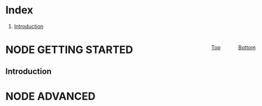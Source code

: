 <span id="top"></span>

# Index

1. [Introduction](#introduction)


# NODE GETTING STARTED


<a href="#top" style="position:fixed; right:15%; top:5%">  Top </a>
<a href="#bottom" style="position:fixed; right:5%; top:5%">  Bottom </a>
<span id="introduction"></span>

## Introduction 


# NODE ADVANCED

